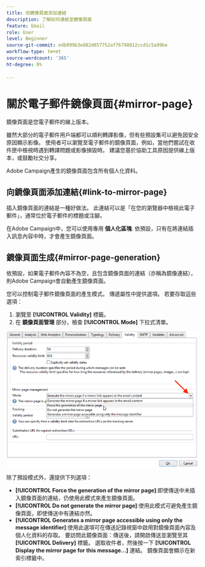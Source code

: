 ```yaml
---
title: 向鏡像頁面添加連結
description: 了解如何連結至鏡像頁面
feature: Email
role: User
level: Beginner
source-git-commit: edb099b3e882d857752af76798012ccd1c5a99be
workflow-type: tm+mt
source-wordcount: '365'
ht-degree: 0%

---
```


# 關於電子郵件鏡像頁面{#mirror-page}

鏡像頁面是您電子郵件的線上版本。

雖然大部分的電子郵件用戶端都可以順利轉譯影像，但有些預設集可以避免因安全原因顯示影像。 使用者可以瀏覽至電子郵件的鏡像頁面，例如，當他們嘗試在收件匣中檢視時遇到轉譯問題或影像損毀時。 建議您基於協助工具原因提供線上版本，或鼓勵社交分享。

Adobe Campaign產生的鏡像頁面包含所有個人化資料。

## 向鏡像頁面添加連結{#link-to-mirror-page}

插入鏡像頁面的連結是一種好做法。 此連結可以是「在您的瀏覽器中檢視此電子郵件」，通常位於電子郵件的標題或注腳。

在Adobe Campaign中，您可以使用專用 **個人化區塊**. 依預設，只有在將連結插入訊息內容中時，才會產生鏡像頁面。

<!--For more on personalization blocks insertion, refer to [Personalization blocks](personalization-blocks.md).-->

## 鏡像頁面生成{#mirror-page-generation}

依預設，如果電子郵件內容不為空，且包含鏡像頁面的連結（亦稱為鏡像連結），則Adobe Campaign會自動產生鏡像頁面。

您可以控制電子郵件鏡像頁面的產生模式。 傳遞屬性中提供選項。 若要存取這些選項：

1. 瀏覽至 **[!UICONTROL Validity]** 標籤。
1. 在 **鏡像頁面管理** 部分，檢查 **[!UICONTROL Mode]** 下拉式清單。

![](assets/mirror-page-generation.png)

除了預設模式外，還提供下列選項：

* **[!UICONTROL Force the generation of the mirror page]**:即使傳送中未插入鏡像頁面的連結，仍使用此模式來產生鏡像頁面。
* **[!UICONTROL Do not generate the mirror page]**:使用此模式可避免產生鏡像頁面，即使傳送中有連結亦然。
* **[!UICONTROL Generates a mirror page accessible using only the message identifier]**:使用此選項可在傳送記錄視窗中啟用對鏡像頁面內容及個人化資料的存取。 要訪問此鏡像頁面：傳送後，請開啟傳送並瀏覽至其 **[!UICONTROL Delivery]** 標籤。 選取收件者，然後按一下 **[!UICONTROL Display the mirror page for this message...]** 連結。 鏡像頁面會顯示在新索引標籤中。

